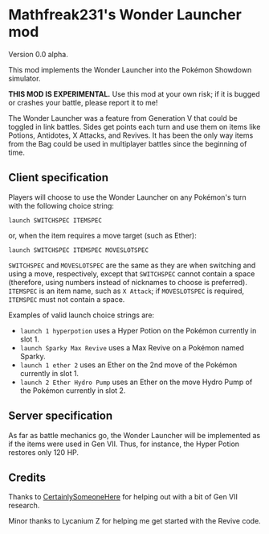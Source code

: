 # Mathfreak231's Wonder Launcher mod

Version 0.0 alpha.

This mod implements the Wonder Launcher into the Pokémon Showdown simulator.

**THIS MOD IS EXPERIMENTAL.** Use this mod at your own risk; if it is bugged or crashes your battle, please report it to me!

The Wonder Launcher was a feature from Generation V that could be toggled in link battles.
Sides get points each turn and use them on items like Potions, Antidotes, X Attacks, and Revives.
It has been the only way items from the Bag could be used in multiplayer battles since the beginning of time.

## Client specification

Players will choose to use the Wonder Launcher on any Pokémon's turn with the following choice string:

```
launch SWITCHSPEC ITEMSPEC
```

or, when the item requires a move target (such as Ether):

```
launch SWITCHSPEC ITEMSPEC MOVESLOTSPEC
```

`SWITCHSPEC` and `MOVESLOTSPEC` are the same as they are when switching and using a move, respectively,
except that `SWITCHSPEC` cannot contain a space (therefore, using numbers instead of nicknames to choose is preferred).
`ITEMSPEC` is an item name, such as `X Attack`; if `MOVESLOTSPEC` is required, `ITEMSPEC` must not contain a space.

Examples of valid launch choice strings are:
- `launch 1 hyperpotion` uses a Hyper Potion on the Pokémon currently in slot 1.
- `launch Sparky Max Revive` uses a Max Revive on a Pokémon named Sparky.
- `launch 1 ether 2` uses an Ether on the 2nd move of the Pokémon currently in slot 1.
- `launch 2 Ether Hydro Pump` uses an Ether on the move Hydro Pump of the Pokémon currently in slot 2.

## Server specification

As far as battle mechanics go, the Wonder Launcher will be implemented as if the items were used in Gen VII.
Thus, for instance, the Hyper Potion restores only 120 HP.

## Credits

Thanks to [CertainlySomeoneHere](https://www.twitch.tv/certainlysomeonehere) for helping out with a bit of Gen VII research.

Minor thanks to Lycanium Z for helping me get started with the Revive code.
